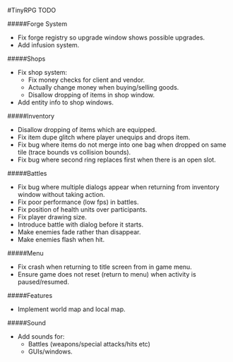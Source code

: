 #TinyRPG TODO

#####Forge System
- Fix forge registry so upgrade window shows possible upgrades.
- Add infusion system.

#####Shops
- Fix shop system:
  - Fix money checks for client and vendor.
  - Actually change money when buying/selling goods.
  - Disallow dropping of items in shop window.
- Add entity info to shop windows.

#####Inventory
- Disallow dropping of items which are equipped.
- Fix item dupe glitch where player unequips and drops item.
- Fix bug where items do not merge into one bag when dropped on same tile (trace bounds vs collision bounds).
- Fix bug where second ring replaces first when there is an open slot.

#####Battles
- Fix bug where multiple dialogs appear when returning from inventory window without taking action.
- Fix poor performance (low fps) in battles.
- Fix position of health units over participants.
- Fix player drawing size.
- Introduce battle with dialog before it starts.
- Make enemies fade rather than disappear.
- Make enemies flash when hit.

#####Menu
- Fix crash when returning to title screen from in game menu.
- Ensure game does not reset (return to menu) when activity is paused/resumed.

#####Features
- Implement world map and local map.

#####Sound
- Add sounds for:
  - Battles (weapons/special attacks/hits etc)
  - GUIs/windows.